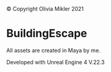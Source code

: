 © Copyright Olivia Mikler 2021
# BuildingEscape

All assets are created in Maya by me.

Developed with Unreal Engine 4 V.22.3


